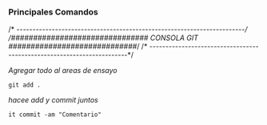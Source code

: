 ### Principales Comandos

/* -----------------------------------------------------------------------*/
/############################### CONSOLA GIT #############################*/
/* -----------------------------------------------------------------------*/

_Agregar todo al areas de ensayo_

```
git add .
```

_hacee add y commit juntos_

```
it commit -am "Comentario"
```